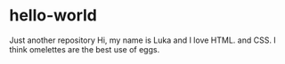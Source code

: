 # hello-world
Just another repository 
Hi, my name is Luka and I love HTML. and CSS. 
I think omelettes are the best use of eggs. 
